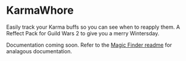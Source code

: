 # KarmaWhore
Easily track your Karma buffs so you can see when to reapply them. A Reffect Pack for Guild Wars 2 to give you a merry Wintersday.

Documentation coming soon. Refer to the [Magic Finder readme](https://github.com/DominantNostril/MagicFinder) for analagous documentation.
